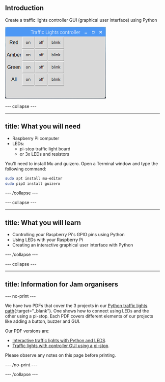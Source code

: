## Introduction

Create a traffic lights controller GUI (graphical user interface) using Python

![](images/guizero-4.png)

--- collapse ---

---
title: What you will need
---

- Raspberry Pi computer
- LEDs:
    - pi-stop traffic light board
    - or 3x LEDs and resistors

You'll need to install Mu and guizero. Open a Terminal window and type the following command:

```bash
sudo apt install mu-editor
sudo pip3 install guizero
```

--- /collapse ---

--- collapse ---

---
title: What you will learn
---

- Controlling your Raspberry Pi's GPIO pins using Python
- Using LEDs with your Raspberry Pi
- Creating an interactive graphical user interface with Python

--- /collapse ---

--- collapse ---

---
title: Information for Jam organisers
---

--- no-print ---

We have two PDFs that cover the 3 projects in our [Python traffic lights path](https://projects.raspberrypi.org/en/pathways/python-traffic-lights){:target="_blank"}. One shows how to connect using LEDs and the other using a pi-stop. Each PDF covers different elements of our projects like adding a button, buzzer and GUI.

Our PDF versions are: 
+ [Interactive traffic lights with Python and LEDS](https://github.com/raspberrypilearning/jam-worksheets/raw/master/pdf/Traffic-Lights-Python.pdf). 
+ [Traffic lights with controller GUI using a pi-stop](https://github.com/raspberrypilearning/jam-worksheets/raw/master/pdf/Interactive-Traffic-Lights-Python.pdf).

Please observe any notes on this page before printing. 

--- /no-print ---

--- /collapse ---
